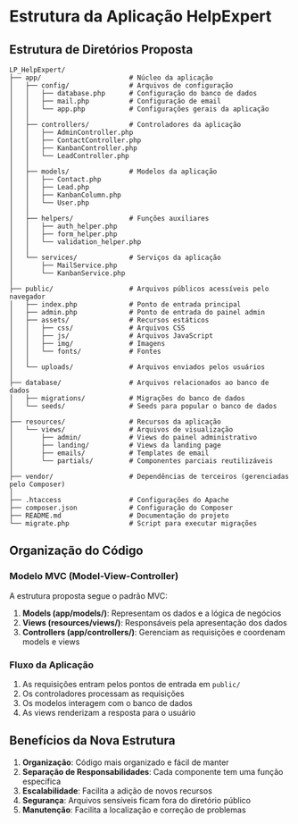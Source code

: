 # Estrutura da Aplicação HelpExpert

## Estrutura de Diretórios Proposta

```
LP_HelpExpert/
├── app/                      # Núcleo da aplicação
│   ├── config/               # Arquivos de configuração
│   │   ├── database.php      # Configuração do banco de dados
│   │   ├── mail.php          # Configuração de email
│   │   └── app.php           # Configurações gerais da aplicação
│   │
│   ├── controllers/          # Controladores da aplicação
│   │   ├── AdminController.php
│   │   ├── ContactController.php
│   │   ├── KanbanController.php
│   │   └── LeadController.php
│   │
│   ├── models/               # Modelos da aplicação
│   │   ├── Contact.php
│   │   ├── Lead.php
│   │   ├── KanbanColumn.php
│   │   └── User.php
│   │
│   ├── helpers/              # Funções auxiliares
│   │   ├── auth_helper.php
│   │   ├── form_helper.php
│   │   └── validation_helper.php
│   │
│   └── services/             # Serviços da aplicação
│       ├── MailService.php
│       └── KanbanService.php
│
├── public/                   # Arquivos públicos acessíveis pelo navegador
│   ├── index.php             # Ponto de entrada principal
│   ├── admin.php             # Ponto de entrada do painel admin
│   ├── assets/               # Recursos estáticos
│   │   ├── css/              # Arquivos CSS
│   │   ├── js/               # Arquivos JavaScript
│   │   ├── img/              # Imagens
│   │   └── fonts/            # Fontes
│   │
│   └── uploads/              # Arquivos enviados pelos usuários
│
├── database/                 # Arquivos relacionados ao banco de dados
│   ├── migrations/           # Migrações do banco de dados
│   └── seeds/                # Seeds para popular o banco de dados
│
├── resources/                # Recursos da aplicação
│   └── views/                # Arquivos de visualização
│       ├── admin/            # Views do painel administrativo
│       ├── landing/          # Views da landing page
│       ├── emails/           # Templates de email
│       └── partials/         # Componentes parciais reutilizáveis
│
├── vendor/                   # Dependências de terceiros (gerenciadas pelo Composer)
│
├── .htaccess                 # Configurações do Apache
├── composer.json             # Configuração do Composer
├── README.md                 # Documentação do projeto
└── migrate.php               # Script para executar migrações
```

## Organização do Código

### Modelo MVC (Model-View-Controller)

A estrutura proposta segue o padrão MVC:

1. **Models (app/models/)**: Representam os dados e a lógica de negócios
2. **Views (resources/views/)**: Responsáveis pela apresentação dos dados
3. **Controllers (app/controllers/)**: Gerenciam as requisições e coordenam models e views

### Fluxo da Aplicação

1. As requisições entram pelos pontos de entrada em `public/`
2. Os controladores processam as requisições
3. Os modelos interagem com o banco de dados
4. As views renderizam a resposta para o usuário

## Benefícios da Nova Estrutura

1. **Organização**: Código mais organizado e fácil de manter
2. **Separação de Responsabilidades**: Cada componente tem uma função específica
3. **Escalabilidade**: Facilita a adição de novos recursos
4. **Segurança**: Arquivos sensíveis ficam fora do diretório público
5. **Manutenção**: Facilita a localização e correção de problemas
